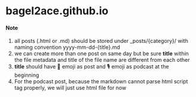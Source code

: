 # bagel2ace.github.io

#### Note

1. all posts (.html or .md) should be stored under _posts/{category}/ with naming convention yyyy-mm-dd-{title}.md 
2. we can create more than one post on same day but be sure **title** within the file metadata and title of the file name are different from each other
3. **title** should have 📔 emoji as post and 🎙 emoji as podcast at the beginning
4. For the podcast post, because the markdown cannot parse html script tag properly, we will just use html file for now
